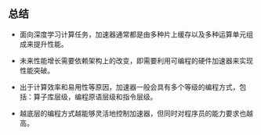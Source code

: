 总结
----

-   面向深度学习计算任务，加速器通常都是由多种片上缓存以及多种运算单元组成来提升性能。

-   未来性能增长需要依赖架构上的改变，即需要利用可编程的硬件加速器来实现性能突破。

-   出于计算效率和易用性等原因，加速器一般会具有多个等级的编程方式，包括：算子库层级，编程原语层级和指令层级。

-   越底层的编程方式越能够灵活地控制加速器，但同时对程序员的能力要求也越高。
